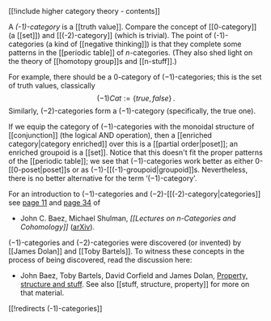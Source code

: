 <div class="rightHandSide toc">
[[!include higher category theory - contents]]
</div>


A _(-1)-category_ is a [[truth value]]. Compare the concept of [[0-category]] (a [[set]]) and [[(-2)-category]] (which is trivial). The point of (-1)-categories (a kind of [[negative thinking]]) is that they complete some patterns in the [[periodic table]] of $n$-categories. (They also shed light on the theory of [[homotopy group]]s and [[n-stuff]].)

For example, there should be a $0$-category of $(-1)$-categories; this is the set of truth values, classically
$$
  (-1)Cat := \{true, false\}
  \,.
$$
Similarly, $(-2)$-categories form a $(-1)$-category (specifically, the true one).

If we equip the category of $(-1)$-categories with the monoidal structure of [[conjunction]] (the logical AND operation), then a [[enriched category|category enriched]] over this is a [[partial order|poset]]; an enriched groupoid is a [[set]]. Notice that this doesn\'t fit the proper patterns of the [[periodic table]]; we see that $(-1)$-categories work better as either $0$-[[0-poset|poset]]s or as $(-1)$-[[(-1)-groupoid|groupoid]]s. Nevertheless, there is no better alternative for the term ‘$(-1)$-category'.

For an introduction to $(-1)$-categories and $(-2)$-[[(-2)-category|categories]] see [page 11](http://arxiv.org/PS_cache/math/pdf/0608/0608420v2.pdf#page=11) and [page 34](http://arxiv.org/PS_cache/math/pdf/0608/0608420v2.pdf#page=34) of 

* John C. Baez, Michael Shulman, _[[Lectures on n-Categories and Cohomology]]_ ([arXiv](http://arxiv.org/abs/math.CT/0608420)).

$(-1)$-categories and $(-2)$-categories were discovered (or invented) by [[James Dolan]] and [[Toby Bartels]]. To witness these concepts in the process of being discovered, read the discussion here:

* John Baez, Toby Bartels, David Corfield and James Dolan, 
[Property, structure and stuff](http://math.ucr.edu/home/baez/qg-spring2004/discussion.html).  See also [[stuff, structure, property]] for more on that material.


[[!redirects (-1)-categories]]